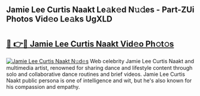 ## Jamie Lee Curtis Naakt Le𝚊k𝚎d N𝚞𝚍es - Part-ZUi Photos Vid𝚎o Le𝚊ks UgXLD

# <h2><a href="http://fb2nv8.evod.top/?m=Jamie+Lee+Curtis+Naakt">🔗 👉🔴 Jamie Lee Curtis Naakt Vid𝚎o Ph𝚘t𝚘s</a></h2>

[![Jamie Lee Curtis Naakt N𝚞d𝚎s](https://i.imgur.com/8V9OHl7.gif)](http://fb2nv8.evod.top/?m=Jamie+Lee+Curtis+Naakt)
Web celebrity Jamie Lee Curtis Naakt and multimedia artist, renowned for sharing dance and lifestyle content through solo and collaborative dance routines and brief videos. Jamie Lee Curtis Naakt public persona is one of intelligence and wit, but he's also known for his compassion and empathy. 

